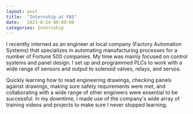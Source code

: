 ```yaml
---
layout: post
title:  "Internship at FAS"
date:   2021-8-24 00:00:00
categories: Internship
---
```


I recentlly interned as an engineer at local company (Factory Automation Systems) that specializes in automating manufacturing processes for a number of Fortune 500 companies. My time was mainly focused on control systems and panel design. I set up and programmed PLCs to work with a wide range of sensors and output to solenoid valves, relays, and servos. 

Quickly learning how to read engineering drawings, checking panels against drawings, making sure safety requirements were met, and collaborating with a wide range of other engineers were essential to be successful. In my downtime, I made use of the company's wide array of training videos and projects to make sure I never stopped learning.

